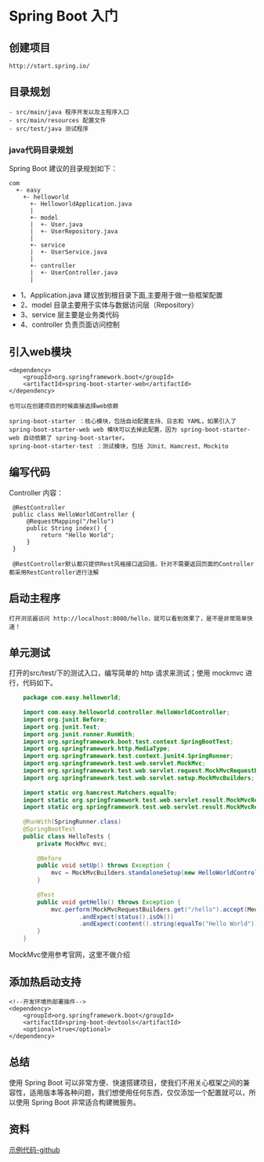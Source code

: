 # Spring Boot 入门

## 创建项目

    http://start.spring.io/
    
## 目录规划

    - src/main/java 程序开发以及主程序入口
    - src/main/resources 配置文件
    - src/test/java 测试程序
    
### java代码目录规划
 
 Spring Boot 建议的目录规划如下：
    
    com
      +- easy
        +- helloworld
          +- HelloworldApplication.java
          |
          +- model
          |  +- User.java
          |  +- UserRepository.java
          |
          +- service
          |  +- UserService.java
          |
          +- controller
          |  +- UserController.java
          |
          
  - 1、Application.java 建议放到根目录下面,主要用于做一些框架配置
  - 2、model 目录主要用于实体与数据访问层（Repository）
  - 3、service 层主要是业务类代码
  - 4、controller 负责页面访问控制
  
## 引入web模块
  
    <dependency>
        <groupId>org.springframework.boot</groupId>
        <artifactId>spring-boot-starter-web</artifactId>
    </dependency>
    
    也可以在创建项目的时候直接选择web依赖
    
    spring-boot-starter ：核心模块，包括自动配置支持、日志和 YAML，如果引入了 spring-boot-starter-web web 模块可以去掉此配置，因为 spring-boot-starter-web 自动依赖了 spring-boot-starter。
    spring-boot-starter-test ：测试模块，包括 JUnit、Hamcrest、Mockito
    
## 编写代码

  Controller 内容：
     
     @RestController
     public class HelloWorldController {
         @RequestMapping("/hello")
         public String index() {
             return "Hello World";
         }
     }
     
     @RestController默认都只提供Rest风格接口返回值，针对不需要返回页面的Controller都采用RestController进行注解     

## 启动主程序
    
    打开浏览器访问 http://localhost:8080/hello，就可以看到效果了，是不是非常简单快速！
    
## 单元测试

打开的src/test/下的测试入口，编写简单的 http 请求来测试；使用 mockmvc 进行，代码如下。
 
```java
    package com.easy.helloworld;
    
    import com.easy.helloworld.controller.HelloWorldController;
    import org.junit.Before;
    import org.junit.Test;
    import org.junit.runner.RunWith;
    import org.springframework.boot.test.context.SpringBootTest;
    import org.springframework.http.MediaType;
    import org.springframework.test.context.junit4.SpringRunner;
    import org.springframework.test.web.servlet.MockMvc;
    import org.springframework.test.web.servlet.request.MockMvcRequestBuilders;
    import org.springframework.test.web.servlet.setup.MockMvcBuilders;
    
    import static org.hamcrest.Matchers.equalTo;
    import static org.springframework.test.web.servlet.result.MockMvcResultMatchers.content;
    import static org.springframework.test.web.servlet.result.MockMvcResultMatchers.status;
    
    @RunWith(SpringRunner.class)
    @SpringBootTest
    public class HelloTests {
        private MockMvc mvc;
    
        @Before
        public void setUp() throws Exception {
            mvc = MockMvcBuilders.standaloneSetup(new HelloWorldController()).build();
        }
    
        @Test
        public void getHello() throws Exception {
            mvc.perform(MockMvcRequestBuilders.get("/hello").accept(MediaType.APPLICATION_JSON))
                    .andExpect(status().isOk())
                    .andExpect(content().string(equalTo("Hello World")));
        }
    }
```

MockMvc使用参考官网，这里不做介绍

## 添加热启动支持

    <!--开发环境热部署插件-->
    <dependency>
        <groupId>org.springframework.boot</groupId>
        <artifactId>spring-boot-devtools</artifactId>
        <optional>true</optional>
    </dependency>
    
## 总结

使用 Spring Boot 可以非常方便、快速搭建项目，使我们不用关心框架之间的兼容性，适用版本等各种问题，我们想使用任何东西，仅仅添加一个配置就可以，所以使用 Spring Boot 非常适合构建微服务。

## 资料

[示例代码-github](https://github.com/smltq/spring-boot-demo/tree/master/helloworld)
